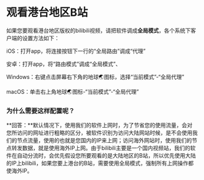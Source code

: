 # 观看港台地区B站

如果您要观看港台地区版权的bilibili视频，请把软件调成**全局模式**，各个系统下客户端的设置方法如下：

iOS：打开app，将连接按钮下一行的“全局路由”调成“代理”

安卓：打开app，将“路由模式”调成“全局模式”、

Windows：右键点击屏幕右下角的地球🌏图标，选择“当前模式”-“全局代理”

macOS：单击右上角地球🌏图标-“当前模式”-“全局代理”


### 为什么需要这样配置呢？

**回答：**默认情况下，使用我们的软件上网时，为了节省您的使用流量，会对您所访问的网址进行粗略的区分，被软件识别为访问大陆网站时候，是不会使用我们的节点流量，使用的也就是您国内的IP来上网；访问海外网站时，使用我们的节点转发数据，就是使用海外IP上网。由于bilibili主要是一个国内视频站，我们的软件在自动分流时，会优先假设您所要观看的是大陆地区的B站，所以优先使用大陆的IP上bilibili，如果您要上港台的B站，需要使用全局模式，强制所有上网操作都使海外IP。